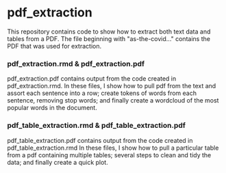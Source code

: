 # pdf_extraction

This repository contains code to show how to extract both text data and tables from a PDF.
The file beginning with "as-the-covid..." contains the PDF that was used for extraction.

### pdf_extraction.rmd & pdf_extraction.pdf
pdf_extraction.pdf contains output from the code created in pdf_extraction.rmd.
In these files, I show how to pull pdf from the text and assort each sentence into a row;
create tokens of words from each sentence, removing stop words;
and finally create a wordcloud of the most popular words in the document.

### pdf_table_extraction.rmd & pdf_table_extraction.pdf
pdf_table_extraction.pdf contains output from the code created in pdf_table_extraction.rmd
In these files, I show how to pull a particular table from a pdf containing multiple tables;
several steps to clean and tidy the data;
and finally create a quick plot.
